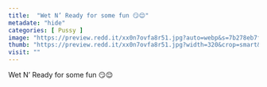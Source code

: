 ```yaml
---
title:  "Wet N’ Ready for some fun 😏😌"
metadate: "hide"
categories: [ Pussy ]
image: "https://preview.redd.it/xx0n7ovfa8r51.jpg?auto=webp&s=7b278eb7f13bd33aec490b8b66a8bf2795fb37ca"
thumb: "https://preview.redd.it/xx0n7ovfa8r51.jpg?width=320&crop=smart&auto=webp&s=ec231c42fc0a7cb891d6e78059dfa0d4369b0e59"
visit: ""
---
```

Wet N’ Ready for some fun 😏😌
